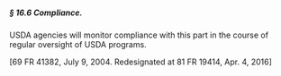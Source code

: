##### § 16.6 Compliance. #####

USDA agencies will monitor compliance with this part in the course of regular oversight of USDA programs.

[69 FR 41382, July 9, 2004. Redesignated at 81 FR 19414, Apr. 4, 2016]